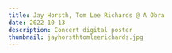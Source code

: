 ```yaml
---
title: Jay Horsth, Tom Lee Richards @ A Obra
date: 2022-10-13
description: Concert digital poster
thumbnail: jayhorsthtomleerichards.jpg
---
```

